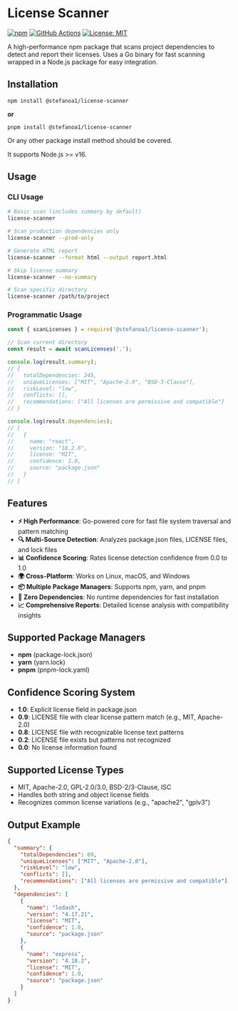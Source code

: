 # License Scanner

[![npm](https://img.shields.io/npm/v/@stefanoa1/license-scanner.svg)](https://www.npmjs.com/package/@stefanoa1/license-scanner)
[![GitHub Actions](https://github.com/stefano/license-scanner/actions/workflows/ci.yml/badge.svg)](https://github.com/stefano/license-scanner/actions)
[![License: MIT](https://img.shields.io/badge/License-MIT-blue.svg)](https://opensource.org/licenses/MIT)

A high-performance npm package that scans project dependencies to detect and report their licenses. Uses a Go binary for fast scanning wrapped in a Node.js package for easy integration.

## Installation

```console
npm install @stefanoa1/license-scanner
```
**or** 

```console
pnpm install @stefanoa1/license-scanner
```
Or any other package install method should be covered.

It supports Node.js >= v16.

## Usage

### CLI Usage

```bash
# Basic scan (includes summary by default)
license-scanner

# Scan production dependencies only
license-scanner --prod-only

# Generate HTML report
license-scanner --format html --output report.html

# Skip license summary
license-scanner --no-summary

# Scan specific directory
license-scanner /path/to/project
```

### Programmatic Usage

```javascript
const { scanLicenses } = require('@stefanoa1/license-scanner');

// Scan current directory
const result = await scanLicenses('.');

console.log(result.summary);
// {
//   totalDependencies: 245,
//   uniqueLicenses: ["MIT", "Apache-2.0", "BSD-3-Clause"],
//   riskLevel: "low",
//   conflicts: [],
//   recommendations: ["All licenses are permissive and compatible"]
// }

console.log(result.dependencies);
// [
//   {
//     name: "react",
//     version: "18.2.0",
//     license: "MIT",
//     confidence: 1.0,
//     source: "package.json"
//   }
// ]
```

## Features

- **⚡ High Performance**: Go-powered core for fast file system traversal and pattern matching
- **🔍 Multi-Source Detection**: Analyzes package.json files, LICENSE files, and lock files
- **📊 Confidence Scoring**: Rates license detection confidence from 0.0 to 1.0
- **🌍 Cross-Platform**: Works on Linux, macOS, and Windows
- **📦 Multiple Package Managers**: Supports npm, yarn, and pnpm
- **🎯 Zero Dependencies**: No runtime dependencies for fast installation
- **📈 Comprehensive Reports**: Detailed license analysis with compatibility insights

## Supported Package Managers

- **npm** (package-lock.json)
- **yarn** (yarn.lock)
- **pnpm** (pnpm-lock.yaml)

## Confidence Scoring System

- **1.0**: Explicit license field in package.json
- **0.9**: LICENSE file with clear license pattern match (e.g., MIT, Apache-2.0)
- **0.8**: LICENSE file with recognizable license text patterns
- **0.2**: LICENSE file exists but patterns not recognized
- **0.0**: No license information found

## Supported License Types

- MIT, Apache-2.0, GPL-2.0/3.0, BSD-2/3-Clause, ISC
- Handles both string and object license fields
- Recognizes common license variations (e.g., "apache2", "gplv3")

## Output Example

```json
{
  "summary": {
    "totalDependencies": 69,
    "uniqueLicenses": ["MIT", "Apache-2.0"],
    "riskLevel": "low",
    "conflicts": [],
    "recommendations": ["All licenses are permissive and compatible"]
  },
  "dependencies": [
    {
      "name": "lodash",
      "version": "4.17.21",
      "license": "MIT",
      "confidence": 1.0,
      "source": "package.json"
    },
    {
      "name": "express",
      "version": "4.18.2",
      "license": "MIT",
      "confidence": 1.0,
      "source": "package.json"
    }
  ]
}
```

